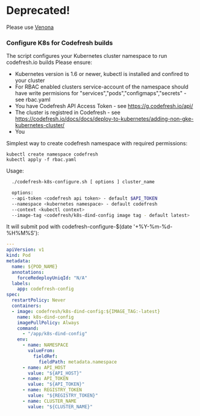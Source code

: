 # Deprecated!
Please use [Venona](https://github.com/codefresh-io/venona)



### Configure K8s for Codefresh builds

The script configures your Kubernetes cluster namespace to run codefresh.io builds 
Please ensure:
  - Kubernetes version is 1.6 or newer, kubectl is installed and confired to your cluster
  - For RBAC enabled clusters service-account of the namespace should have write permisions for "services","pods","configmaps","secrets" - see rbac.yaml
  - You have Codefresh API Access Token - see https://g.codefresh.io/api/
  - The cluster is registred in Codefresh - see https://codefresh.io/docs/docs/deploy-to-kubernetes/adding-non-gke-kubernetes-cluster/
  - You
  
Simplest way to create codefresh namespace with required permissions:
```
kubectl create namespace codefresh
kubectl apply -f rbac.yaml
```

Usage:
```sh
  ./codefresh-k8s-configure.sh [ options ] cluster_name

  options:
  --api-token <codefresh api token> - default $API_TOKEN
  --namespace <kubernetes namespace> - default codefresh
  --context <kubectl context>
  --image-tag <codefresh/k8s-dind-config image tag - default latest>
```
  
It will submit pod with codefresh-configure-$(date '+%Y-%m-%d-%H%M%S'):

```yaml
---
apiVersion: v1
kind: Pod
metadata:
  name: ${POD_NAME}
  annotations:
    forceRedeployUniqId: "N/A"
  labels:
    app: codefresh-config
spec:
  restartPolicy: Never
  containers:
  - image: codefresh/k8s-dind-config:${IMAGE_TAG:-latest}
    name: k8s-dind-config
    imagePullPolicy: Always
    command:
      - "/app/k8s-dind-config"
    env:
      - name: NAMESPACE
        valueFrom:
          fieldRef:
            fieldPath: metadata.namespace
      - name: API_HOST
        value: "${API_HOST}"
      - name: API_TOKEN
        value: "${API_TOKEN}"
      - name: REGISTRY_TOKEN
        value: "${REGISTRY_TOKEN}"
      - name: CLUSTER_NAME
        value: "${CLUSTER_NAME}"
```
